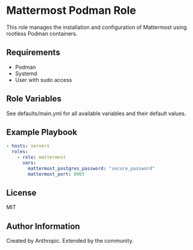 # Mattermost Podman Role

This role manages the installation and configuration of Mattermost using rootless Podman containers.

## Requirements

- Podman
- Systemd
- User with sudo access

## Role Variables

See defaults/main.yml for all available variables and their default values.

## Example Playbook

```yaml
- hosts: servers
  roles:
    - role: mattermost
      vars:
        mattermost_postgres_password: "secure_password"
        mattermost_port: 8065
```

## License

MIT

## Author Information

Created by Anthropic. Extended by the community.